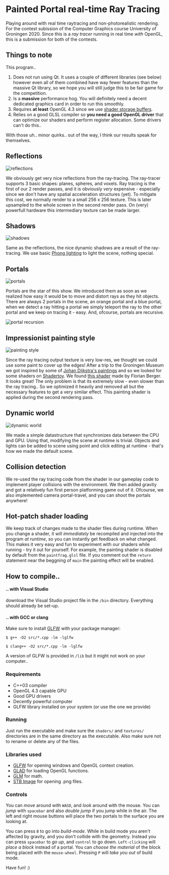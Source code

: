# Painted Portal real-time Ray Tracing

Playing around with real time raytracing and non-photorealistic rendering. For the contest subission of the Computer Graphics course University of Groningen 2020. Since this is a _ray tracer_ running in real time _with_ OpenGL, this is a submission for both of the contests.

## Things to note

This program..

1. Does not run using Qt. It uses a couple of different libraries (see below) however even all of them combined have way fewer features than the massive Qt library, so we hope you will still judge this to be fair game for the competition.
2. Is a **massive** performance hog. You will definitely need a decent dedicated graphics card in order to run this smoothly.
3. Requires **at least** OpenGL 4.3 since we use [shader storage buffers](https://www.khronos.org/opengl/wiki/Shader_Storage_Buffer_Object).
4. Relies on a good GLSL compiler so **you need a good OpenGL driver** that can optimize our shaders and perform register allocation. Some drivers can't do this..

With those uh.. minor quirks.. out of the way, I think our results speak for themselves.

## Reflections

![reflections](/screenshots/reflections.png)

We obviously get very nice reflections from the ray-tracing. The ray-tracer supports 3 basic shapes: planes, spheres, and voxels. Ray tracing is the first of our 2 render passes, and it is obviously _very_ expensive - especially since we don't have any spatial acceleration structures (yet). To mitigate this cost, we normally render to a small 256 x 256 texture. This is later upsampled to the whole screen in the second render pass. On (very) powerfull hardware this intermediary texture can be made larger.

## Shadows

![shadows](/screenshots/shadows.png)

Same as the reflections, the nice dynamic shadows are a result of the ray-tracing. We use basic [Phong lighting](https://en.wikipedia.org/wiki/Phong_reflection_model) to light the scene, nothing special.

## Portals

![portals](/screenshots/portal.png)

Portals are the star of this show. We introduced them as soon as we realized how easy it would be to move and distort rays as they hit objects. There are always 2 portals in the scene, an orange portal and a blue portal, when we detect a ray hitting a portal we simply teleport the ray to the other portal and we keep on tracing it - easy. And, ofcourse, portals are recursive.

![portal recursion](/screenshots/recursion.png)

## Impressionist painting style

![painting style](/screenshots/painted-portal.png)

Since the ray tracing output texture is very low-res, we thought we could use some paint to cover up the edges! After a trip to the Groningen Museum we got inspired by some of [Johan Dijkstra's paintings](https://klaasamulder.wordpress.com/2005/09/20/wat-leuk-weer-een-johan-dijkstra-gevondendagblad-vh-noorden/) and so we looked for some shaders on [Shadertoy](https://www.shadertoy.com/). We found [this shader](https://www.shadertoy.com/view/MtKcDG) made by Florian Berger. It looks great! The only problem is that its extremely slow - even slower than the ray tracing.. So we optimized it heavily and removed all but the necessary features to get a very similar effect. This painting shader is applied during the second rendering pass.

## Dynamic world

![dynamic world](/screenshots/scene3.png)

We made a simple datastructure that synchronizes data between the CPU and GPU. Using that, modifying the scene at runtime is trivial. Objects and lights can be added to scene using point and click editing at runtime - that's how we made the default scene.

## Collision detection

We re-used the ray tracing code from the shader in our gameplay code to implement player collisions with the environment. We then added gravity and got a relatively fun first person platforming game out of it. Ofcourse, we also implemented camera portal-travel, and you can shoot the portals anywhere!

## Hot-patch shader loading

We keep track of changes made to the shader files during runtime. When you change a shader, it will _immediately_ be recompiled and injected into the program _at runtime_, so you can instantly get feedback on what changed. This makes it very easy and fun to experiment with our shaders while running - try it out for yourself. For example, the painting shader is disabled by default from the `paintfrag.glsl` file. If you comment out the `return` statement near the beggning of `main` the painting effect will be enabled.

## How to compile..

#### .. with Visual Studio 

download the Visual Studio project file in the `/bin` directory. Everything should already be set-up.

#### .. with GCC or clang

Make sure to install [GLFW](https://www.glfw.org/download.html) with your package manager:

`$ g++ -O2 src/*.cpp -lm -lglfw`

`$ clang++ -O2 src/*.cpp -lm -lglfw`

A version of GLFW is provided in `/lib` but it might not work on your computer..

### Requirements

- C++03 compiler
- OpenGL 4.3 capable GPU
- Good GPU drivers
- Decently powerful computer
- GLFW library installed on your system (or use the one we provide)

### Running

Just run the executable and make sure the `shaders/` and `textures/` directories are in the same directory as the executable. Also make sure not to rename or delete any of the files.

### Libraries used
- [GLFW](https://www.glfw.org/) for opening windows and OpenGL context creation.
- [GLAD](https://glad.dav1d.de/) for loading OpenGL functions.
- [GLM](https://glm.g-truc.net/0.9.9/index.html) for math.
- [STB Image](https://github.com/nothings/stb) for opening .png files.

### Controls

You can _move_ around with `WASD`, and _look_ around with the mouse. You can _jump_ with `spacebar` and also _double jump_ if you jump while in the air. The left and right mouse buttons will place the two portals to the surface you are looking at.

You can press `B` to go into _build-mode_. While in build mode you aren't affected by gravity, and you don't collide with the geometry. Instead you can press `spacebar` to _go up_, and `control` to go down. `Left-clicking` will _place a block_ instead of a portal. You can _choose the material_ of the block being placed with the `mouse-wheel`. Pressing `P` will _take you out_ of build mode.
    
Have fun! :)
